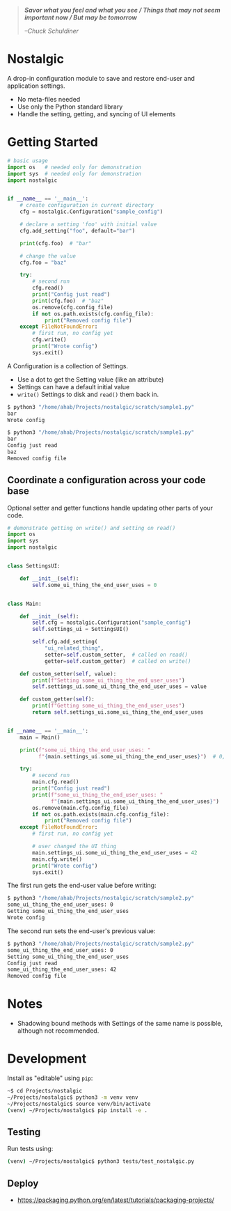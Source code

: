 > ***Savor what you feel and what you see / Things that may not seem important now / But may be tomorrow***
>
> *–Chuck Schuldiner*

# Nostalgic

A drop-in configuration module to save and restore end-user and
application settings.

- No meta-files needed
- Use only the Python standard library
- Handle the setting, getting, and syncing of UI elements

# Getting Started

```python
# basic usage
import os   # needed only for demonstration
import sys  # needed only for demonstration
import nostalgic


if __name__ == '__main__':
    # create configuration in current directory
    cfg = nostalgic.Configuration("sample_config")

    # declare a setting 'foo' with initial value
    cfg.add_setting("foo", default="bar")

    print(cfg.foo)  # "bar"

    # change the value
    cfg.foo = "baz"

    try:
        # second run
        cfg.read()
        print("Config just read")
        print(cfg.foo)  # "baz"
        os.remove(cfg.config_file)
        if not os.path.exists(cfg.config_file):
            print("Removed config file")
    except FileNotFoundError:
        # first run, no config yet
        cfg.write()
        print("Wrote config")
        sys.exit()

```

A Configuration is a collection of Settings.

- Use a dot to get the Setting value (like an attribute)
- Settings can have a default initial value
- `write()` Settings to disk and `read()` them back in.

```sh
$ python3 "/home/ahab/Projects/nostalgic/scratch/sample1.py"
bar
Wrote config

$ python3 "/home/ahab/Projects/nostalgic/scratch/sample1.py"
bar
Config just read
baz
Removed config file
```

## Coordinate a configuration across your code base
Optional setter and getter functions handle updating other parts of your code. 

```python
# demonstrate getting on write() and setting on read()
import os
import sys
import nostalgic


class SettingsUI:

    def __init__(self):
        self.some_ui_thing_the_end_user_uses = 0


class Main:

    def __init__(self):
        self.cfg = nostalgic.Configuration("sample_config")
        self.settings_ui = SettingsUI()

        self.cfg.add_setting(
            "ui_related_thing",
            setter=self.custom_setter,  # called on read()
            getter=self.custom_getter)  # called on write()

    def custom_setter(self, value):
        print(f"Setting some_ui_thing_the_end_user_uses")
        self.settings_ui.some_ui_thing_the_end_user_uses = value

    def custom_getter(self):
        print(f"Getting some_ui_thing_the_end_user_uses")
        return self.settings_ui.some_ui_thing_the_end_user_uses


if __name__ == '__main__':
    main = Main()

    print(f"some_ui_thing_the_end_user_uses: "
          f"{main.settings_ui.some_ui_thing_the_end_user_uses}")  # 0, the initial value

    try:
        # second run
        main.cfg.read()
        print("Config just read")
        print(f"some_ui_thing_the_end_user_uses: "
              f"{main.settings_ui.some_ui_thing_the_end_user_uses}")
        os.remove(main.cfg.config_file)
        if not os.path.exists(main.cfg.config_file):
            print("Removed config file")
    except FileNotFoundError:
        # first run, no config yet

        # user changed the UI thing
        main.settings_ui.some_ui_thing_the_end_user_uses = 42
        main.cfg.write()
        print("Wrote config")
        sys.exit()

```

The first run gets the end-user value before writing:

```sh
$ python3 "/home/ahab/Projects/nostalgic/scratch/sample2.py"
some_ui_thing_the_end_user_uses: 0
Getting some_ui_thing_the_end_user_uses
Wrote config
```

The second run sets the end-user's previous value:

```sh
$ python3 "/home/ahab/Projects/nostalgic/scratch/sample2.py"
some_ui_thing_the_end_user_uses: 0
Setting some_ui_thing_the_end_user_uses
Config just read
some_ui_thing_the_end_user_uses: 42
Removed config file

```

# Notes
- Shadowing bound methods with Settings of the same name is possible,
  although not recommended.

# Development

Install as "editable" using `pip`:

```sh
~$ cd Projects/nostalgic
~/Projects/nostalgic$ python3 -m venv venv
~/Projects/nostalgic$ source venv/bin/activate
(venv) ~/Projects/nostalgic$ pip install -e .
```

## Testing
Run tests using:

```sh
(venv) ~/Projects/nostalgic$ python3 tests/test_nostalgic.py
```

## Deploy
- https://packaging.python.org/en/latest/tutorials/packaging-projects/
